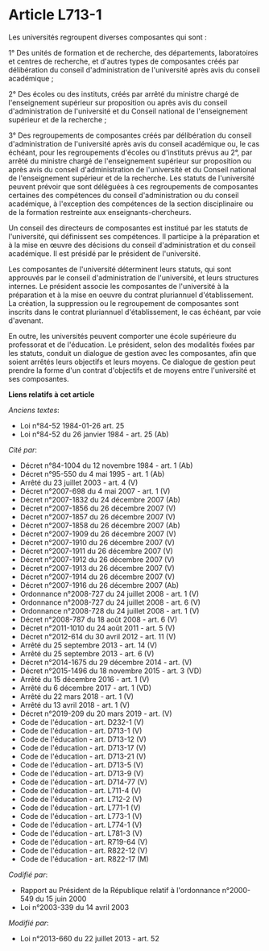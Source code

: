 # Article L713-1

Les universités regroupent diverses composantes qui sont :

1° Des unités de formation et de recherche, des départements, laboratoires et centres de recherche, et d'autres types de
composantes créés par délibération du conseil d'administration de l'université après avis du conseil académique ;

2° Des écoles ou des instituts, créés par arrêté du ministre chargé de l'enseignement supérieur sur proposition ou après avis
du conseil d'administration de l'université et du Conseil national de l'enseignement supérieur et de la recherche ;

3° Des regroupements de composantes créés par délibération du conseil d'administration de l'université après avis du conseil
académique ou, le cas échéant, pour les regroupements d'écoles ou d'instituts prévus au 2°, par arrêté du ministre chargé de
l'enseignement supérieur sur proposition ou après avis du conseil d'administration de l'université et du Conseil national de
l'enseignement supérieur et de la recherche. Les statuts de l'université peuvent prévoir que sont déléguées à ces
regroupements de composantes certaines des compétences du conseil d'administration ou du conseil académique, à l'exception
des compétences de la section disciplinaire ou de la formation restreinte aux enseignants-chercheurs.

Un conseil des directeurs de composantes est institué par les statuts de l'université, qui définissent ses compétences. Il
participe à la préparation et à la mise en œuvre des décisions du conseil d'administration et du conseil académique. Il est
présidé par le président de l'université. 

Les composantes de l'université déterminent leurs statuts, qui sont approuvés par le conseil d'administration de
l'université, et leurs structures internes. Le président associe les composantes de l'université à la préparation et à la
mise en oeuvre du contrat pluriannuel d'établissement. La création, la suppression ou le regroupement de composantes sont
inscrits dans le contrat pluriannuel d'établissement, le cas échéant, par voie d'avenant.

En outre, les universités peuvent comporter une école supérieure du professorat et de l'éducation. Le président, selon des
modalités fixées par les statuts, conduit un  dialogue de gestion avec les composantes, afin que soient arrêtés leurs
objectifs et leurs moyens. Ce dialogue de gestion peut prendre la forme  d'un contrat d'objectifs et de moyens entre
l'université et ses  composantes.

**Liens relatifs à cet article**

_Anciens textes_:

  - Loi n°84-52 1984-01-26 art. 25
  - Loi n°84-52 du 26 janvier 1984 - art. 25 (Ab)

_Cité par_:

  - Décret n°84-1004 du 12 novembre 1984 - art. 1 (Ab)
  - Décret n°95-550 du 4 mai 1995 - art. 1 (Ab)
  - Arrêté du 23 juillet 2003 - art. 4 (V)
  - Décret n°2007-698 du 4 mai 2007 - art. 1 (V)
  - Décret n°2007-1832 du 24 décembre 2007 (Ab)
  - Décret n°2007-1856 du 26 décembre 2007 (V)
  - Décret n°2007-1857 du 26 décembre 2007 (V)
  - Décret n°2007-1858 du 26 décembre 2007 (Ab)
  - Décret n°2007-1909 du 26 décembre 2007 (V)
  - Décret n°2007-1910 du 26 décembre 2007 (V)
  - Décret n°2007-1911 du 26 décembre 2007 (V)
  - Décret n°2007-1912 du 26 décembre 2007 (V)
  - Décret n°2007-1913 du 26 décembre 2007 (V)
  - Décret n°2007-1914 du 26 décembre 2007 (V)
  - Décret n°2007-1916 du 26 décembre 2007 (Ab)
  - Ordonnance n°2008-727 du 24 juillet 2008 - art. 1 (V)
  - Ordonnance n°2008-727 du 24 juillet 2008 - art. 6 (V)
  - Ordonnance n°2008-728 du 24 juillet 2008 - art. 1 (V)
  - Décret n°2008-787 du 18 août 2008 - art. 6 (V)
  - Décret n°2011-1010 du 24 août 2011 - art. 5 (V)
  - Décret n°2012-614 du 30 avril 2012 - art. 11 (V)
  - Arrêté du 25 septembre 2013 - art. 14 (V)
  - Arrêté du 25 septembre 2013 - art. 6 (V)
  - Décret n°2014-1675 du 29 décembre 2014 - art. (V)
  - Décret n°2015-1496 du 18 novembre 2015 - art. 3 (VD)
  - Arrêté du 15 décembre 2016 - art. 1 (V)
  - Arrêté du 6 décembre 2017 - art. 1 (VD)
  - Arrêté du 22 mars 2018 - art. 1 (V)
  - Arrêté du 13 avril 2018 - art. 1 (V)
  - Décret n°2019-209 du 20 mars 2019 - art. (V)
  - Code de l'éducation - art. D232-1 (V)
  - Code de l'éducation - art. D713-1 (V)
  - Code de l'éducation - art. D713-12 (V)
  - Code de l'éducation - art. D713-17 (V)
  - Code de l'éducation - art. D713-21 (V)
  - Code de l'éducation - art. D713-5 (V)
  - Code de l'éducation - art. D713-9 (V)
  - Code de l'éducation - art. D714-77 (V)
  - Code de l'éducation - art. L711-4 (V)
  - Code de l'éducation - art. L712-2 (V)
  - Code de l'éducation - art. L771-1 (V)
  - Code de l'éducation - art. L773-1 (V)
  - Code de l'éducation - art. L774-1 (V)
  - Code de l'éducation - art. L781-3 (V)
  - Code de l'éducation - art. R719-64 (V)
  - Code de l'éducation - art. R822-12 (V)
  - Code de l'éducation - art. R822-17 (M)

_Codifié par_:

  - Rapport au Président de la République relatif à l'ordonnance n°2000-549 du 15 juin 2000
  - Loi n°2003-339 du 14 avril 2003

_Modifié par_:

  - Loi n°2013-660 du 22 juillet 2013 - art. 52
